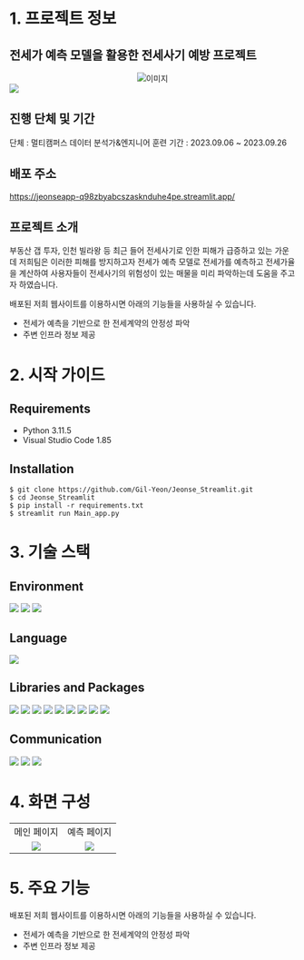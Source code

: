 
# 1. 프로젝트 정보
## 전세가 예측 모델을 활용한 전세사기 예방 프로젝트

<div style="display: flex; justify-content: center;"><img src="https://github.com/Gil-Yeon/TIL/assets/90386792/232e36f3-e019-42e1-99d3-8beb3059f1ba" style="max-width: 300px;" alt="이미지"></div>
<a href="https://hits.seeyoufarm.com", ><img src="https://hits.seeyoufarm.com/api/count/incr/badge.svg?url=https%3A%2F%2Fgithub.com%2FGil-Yeon%2FTIL%2Ftree%2Fmaster%2FProject%2FJeonse_Price&count_bg=%2379C83D&title_bg=%23555555&icon=&icon_color=%23E7E7E7&title=hits&edge_flat=false"/></a>

## 진행 단체 및 기간
단체 : 멀티캠퍼스 데이터 분석가&엔지니어 훈련
기간 : 2023.09.06 ~ 2023.09.26

## 배포 주소
https://jeonseapp-q98zbyabcszasknduhe4pe.streamlit.app/

## 프로젝트 소개
부동산 갭 투자, 인천 빌라왕 등 최근 들어 전세사기로 인한 피해가 급증하고 있는 가운데
저희팀은 이러한 피해를 방지하고자 전세가 예측 모델로 전세가를 예측하고 전세가율을 계산하여
사용자들이 전세사기의 위험성이 있는 매물을 미리 파악하는데 도움을 주고자 하였습니다.

배포된 저희 웹사이트를 이용하시면 아래의 기능들을 사용하실 수 있습니다.
  - 전세가 예측을 기반으로 한 전세계약의 안정성 파악
  - 주변 인프라 정보 제공

# 2. 시작 가이드
## Requirements
- Python 3.11.5
- Visual Studio Code 1.85

## Installation
```
$ git clone https://github.com/Gil-Yeon/Jeonse_Streamlit.git
$ cd Jeonse_Streamlit
$ pip install -r requirements.txt
$ streamlit run Main_app.py
```
# 3. 기술 스택
## Environment
 <img src="https://img.shields.io/badge/Jupyter Notebook-F37626?style=for-the-badge&logo=Jupyter&logoColor=white">
<img  src="https://img.shields.io/badge/VISUAL STUDIO CODE-007ACC?style=for-the-badge&logo=Visualstudiocode&logoColor=white"> <img src="https://img.shields.io/badge/git-F05032?style=for-the-badge&logo=git&logoColor=white">

## Language
 <img src="https://img.shields.io/badge/python-3776AB?style=for-the-badge&logo=python&logoColor=white">

## Libraries and Packages
<img src="https://img.shields.io/badge/pandas-150458?style=for-the-badge&logo=pandas&logoColor=white"> <img src="https://img.shields.io/badge/numpy-013243?style=for-the-badge&logo=numpy&logoColor=white"> <img src="https://img.shields.io/badge/sklearn-F7931E?style=for-the-badge&logo=scikit-learn&logoColor=white"> <img src="https://img.shields.io/badge/tensorflow-FF6F00?style=for-the-badge&logo=tensorflow&logoColor=white"> <img src="https://img.shields.io/badge/scipy-8CAAE6?style=for-the-badge&logo=scipy&logoColor=white"> <img src="https://img.shields.io/badge/plotly-3F4F75?style=for-the-badge&logo=plotly&logoColor=white"> <img src="https://img.shields.io/badge/streamlit-FF4B4B?style=for-the-badge&logo=Streamlit&logoColor=white"> <img src="https://img.shields.io/badge/folium-77B829?style=for-the-badge&logo=folium&logoColor=white"> <img src="https://img.shields.io/badge/selenium-43B02A?style=for-the-badge&logo=selenium&logoColor=white">

## Communication
<img src="https://img.shields.io/badge/slack-4A154B?style=for-the-badge&logo=slack&logoColor=white"> <img src="https://img.shields.io/badge/notion-000000?style=for-the-badge&logo=notion&logoColor=white"> <img src="https://img.shields.io/badge/github-181717?style=for-the-badge&logo=github&logoColor=white">

# 4. 화면 구성
<table>
  <tr>
    <td align="center">메인 페이지</td>
    <td align="center">예측 페이지</td>
  </tr>
  <tr>
    <td align="center"><img src="https://github.com/Gil-Yeon/TIL/assets/90386792/b284a436-00c3-410d-a9d6-b64ff7c6064d"></td>
    <td align="center"><img src="https://github.com/Gil-Yeon/TIL/assets/90386792/94e6e01b-d4b9-4b8f-8e5e-bfcee216d84c"></td>
  </tr>
</table>

# 5. 주요 기능
배포된 저희 웹사이트를 이용하시면 아래의 기능들을 사용하실 수 있습니다.
  - 전세가 예측을 기반으로 한 전세계약의 안정성 파악
  - 주변 인프라 정보 제공
